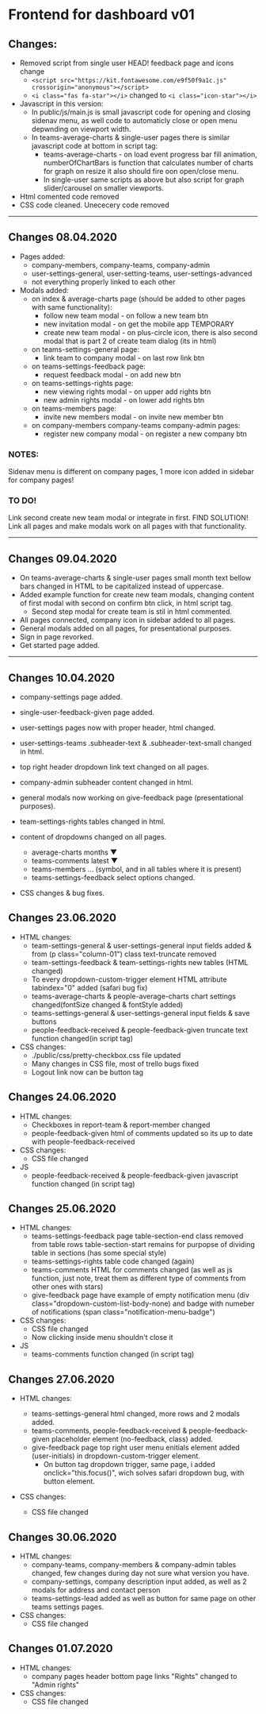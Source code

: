 # Frontend for dashboard v01
## Changes:
- Removed script from single user HEAD! feedback page and icons change
    * ```<script src="https://kit.fontawesome.com/e9f50f9a1c.js" crossorigin="anonymous"></script>```
    * ```<i class="fas fa-star"></i>``` changed to ```<i class="icon-star"></i>```
- Javascript in this version:
    * In public/js/main.js is small javascript code for opening and closing sidenav menu, as well code to automaticly close or open menu depwnding on viewport width.
    * In teams-average-charts & single-user pages there is similar javascript code at bottom in script tag:
        * teams-average-charts - on load event progress bar fill animation, numberOfChartBars is function that calculates number of charts for graph on resize it also should fire oon open/close menu.
        * In single-user same scripts as above but also script for graph slider/carousel on smaller viewports.
- Html comented code removed
- CSS code cleaned. Unececery code removed
***
## Changes 08.04.2020
- Pages added:
    * company-members, company-teams, company-admin
    * user-settings-general, user-setting-teams, user-settings-advanced
    * not everything properly linked to each other
- Modals added:
    * on index & average-charts page (should be added to other pages with same functionality):
        * follow new team modal - on follow a new team btn
        * new invitation modal - on get the mobile app TEMPORARY
        * create new team modal - on plus-circle icon, there is also second modal that is part 2 of create team dialog (its in html)
    * on teams-settings-general page:
        * link team to company modal - on last row link btn
    * on teams-settings-feedback page:
        * request feedback modal - on add new btn
    * on teams-settings-rights page:
        * new viewing rights modal - on upper add rights btn
        * new admin rights modal - on lower add rights btn
    * on teams-members page:
        * invite new members modal - on invite new member btn
    * on company-members company-teams company-admin pages:
        * register new company modal - on register a new company btn

### NOTES:
Sidenav menu is different on company pages, 1 more icon added in sidebar for company pages!
### TO DO! 
Link second create new team modal or integrate in first. FIND SOLUTION!
Link all pages and make modals work on all pages with that functionality.
 
***
## Changes 09.04.2020
- On teams-average-charts & single-user pages small month text bellow bars changed in HTML to be capitalized instead of uppercase.
- Added example function for create new team modals, changing content of first modal with second on confirm btn click, in html script tag.
    * Second step modal for create team is stil in html commented.
- All pages connected, company icon in sidebar added to all pages.
- General modals added on all pages, for presentational purposes.
- Sign in page revorked.
- Get started page added.
***
## Changes 10.04.2020
- company-settings page added.
- single-user-feedback-given page added.
- user-settings pages now with proper header, html changed.
- user-settings-teams .subheader-text & .subheader-text-small changed in html.
- top right header dropdown link text changed on all pages.
- company-admin subheader content changed in html.
- general modals now working on give-feedback page (presentational purposes).
- team-settings-rights tables changed in html.

- content of dropdowns changed on all pages.
    * average-charts months ▼
    * teams-comments latest ▼
    * teams-members ... (symbol, and in all tables where it is present)
    * teams-settings-feedback select options changed.
- CSS changes & bug fixes.
## Changes 23.06.2020
- HTML changes:
    * team-settings-general & user-settings-general input fields added & from (p class="column-01") class text-truncate removed
    * team-settings-feedback & team-settings-rights new tables (HTML changed)
    * To every dropdown-custom-trigger element HTML attribute tabindex="0" added (safari bug fix)
    * teams-average-charts & people-average-charts chart settings changed(fontSize changed & fontStyle added)
    * teams-settings-general & user-settings-general input fields & save buttons
    * people-feedback-received & people-feedback-given truncate text function changed(in script tag)
- CSS changes:
    * ./public/css/pretty-checkbox.css file updated
    * Many changes in CSS file, most of trello bugs fixed
    * Logout link now can be button tag
## Changes 24.06.2020
- HTML changes:
    * Checkboxes in report-team & report-member changed
    * people-feedback-given html of comments updated so its up to date with people-feedback-received
- CSS changes:
    * CSS file changed
- JS
    * people-feedback-received & people-feedback-given javascript function changed (in script tag)
## Changes 25.06.2020
- HTML changes:
    * teams-settings-feedback page table-section-end class removed from table rows table-section-start remains for purpopse of dividing table in sections (has some special style) 
    * teams-settings-rights table code changed (again)
    * teams-comments HTML for comments changed (as well as js function, just note, treat them as different type of comments from other ones with stars)
    * give-feedback page have example of empty notification menu (div class="dropdown-custom-list-body-none) and badge with numeber of notifications (span class="notification-menu-badge")
- CSS changes:
    * CSS file changed
    * Now clicking inside menu shouldn't close it
- JS
    * teams-comments function changed (in script tag)
## Changes 27.06.2020
- HTML changes:
    * teams-settings-general html changed, more rows and 2 modals added.
    * teams-comments, people-feedback-received & people-feedback-given placeholder element (no-feedback, class) added.
    * give-feedback page top right user menu enitials element added (user-initials) in dropdown-custom-trigger element.
        - On button tag dropdown trigger, same page, i added onclick="this.focus()", wich solves safari dropdown bug, with button element.
  
- CSS changes:
    * CSS file changed
## Changes 30.06.2020
- HTML changes:
  * company-teams, company-members & company-admin tables changed, few changes during day not sure what version you have.
  * company-settings, company description input added, as well as 2 modals for address and contact person
  * teams-settings-lead added as well as button for same page on other teams settings pages.
- CSS changes:
    * CSS file changed
## Changes 01.07.2020
- HTML changes:
  * company pages header bottom page links "Rights" changed to "Admin rights"
- CSS changes:
    * CSS file changed
    


